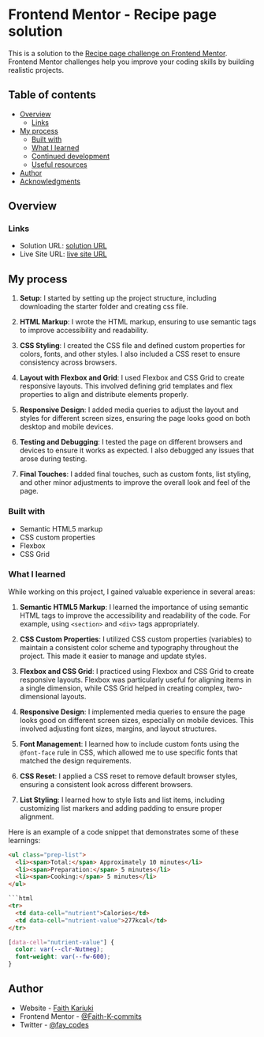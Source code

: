 # Frontend Mentor - Recipe page solution

This is a solution to the [Recipe page challenge on Frontend Mentor](https://www.frontendmentor.io/challenges/recipe-page-KiTsR8QQKm). Frontend Mentor challenges help you improve your coding skills by building realistic projects.

## Table of contents

- [Overview](#overview)
  - [Links](#links)
- [My process](#my-process)
  - [Built with](#built-with)
  - [What I learned](#what-i-learned)
  - [Continued development](#continued-development)
  - [Useful resources](#useful-resources)
- [Author](#author)
- [Acknowledgments](#acknowledgments)

## Overview

### Links

- Solution URL: [solution URL](https://github.com/Faith-K-commits/Frontend-mentaor-recipe-page.git)
- Live Site URL: [live site URL](hhttps://faith-k-commits.github.io/Frontend-mentaor-recipe-page/)

## My process

1. **Setup**: I started by setting up the project structure, including downloading the starter folder and creating css file.

2. **HTML Markup**: I wrote the HTML markup, ensuring to use semantic tags to improve accessibility and readability.

3. **CSS Styling**: I created the CSS file and defined custom properties for colors, fonts, and other styles. I also included a CSS reset to ensure consistency across browsers.

4. **Layout with Flexbox and Grid**: I used Flexbox and CSS Grid to create responsive layouts. This involved defining grid templates and flex properties to align and distribute elements properly.

5. **Responsive Design**: I added media queries to adjust the layout and styles for different screen sizes, ensuring the page looks good on both desktop and mobile devices.

6. **Testing and Debugging**: I tested the page on different browsers and devices to ensure it works as expected. I also debugged any issues that arose during testing.

7. **Final Touches**: I added final touches, such as custom fonts, list styling, and other minor adjustments to improve the overall look and feel of the page.

### Built with

- Semantic HTML5 markup
- CSS custom properties
- Flexbox
- CSS Grid

### What I learned

While working on this project, I gained valuable experience in several areas:

1. **Semantic HTML5 Markup**: I learned the importance of using semantic HTML tags to improve the accessibility and readability of the code. For example, using `<section>` and `<div>` tags appropriately.

2. **CSS Custom Properties**: I utilized CSS custom properties (variables) to maintain a consistent color scheme and typography throughout the project. This made it easier to manage and update styles.

3. **Flexbox and CSS Grid**: I practiced using Flexbox and CSS Grid to create responsive layouts. Flexbox was particularly useful for aligning items in a single dimension, while CSS Grid helped in creating complex, two-dimensional layouts.

4. **Responsive Design**: I implemented media queries to ensure the page looks good on different screen sizes, especially on mobile devices. This involved adjusting font sizes, margins, and layout structures.

5. **Font Management**: I learned how to include custom fonts using the `@font-face` rule in CSS, which allowed me to use specific fonts that matched the design requirements.

6. **CSS Reset**: I applied a CSS reset to remove default browser styles, ensuring a consistent look across different browsers.

7. **List Styling**: I learned how to style lists and list items, including customizing list markers and adding padding to ensure proper alignment.

Here is an example of a code snippet that demonstrates some of these learnings:

````html
<ul class="prep-list">
  <li><span>Total:</span> Approximately 10 minutes</li>
  <li><span>Preparation:</span> 5 minutes</li>
  <li><span>Cooking:</span> 5 minutes</li>
</ul>

```html
<tr>
  <td data-cell="nutrient">Calories</td>
  <td data-cell="nutrient-value">277kcal</td>
</tr>
````

```css
[data-cell="nutrient-value"] {
  color: var(--clr-Nutmeg);
  font-weight: var(--fw-600);
}
```

## Author

- Website - [Faith Kariuki](https://faith-k-commits.github.io/Faith-K-commits.portfolio/)
- Frontend Mentor - [@Faith-K-commits](https://www.frontendmentor.io/profile/Faith-K-commits)
- Twitter - [@fay_codes](https://x.com/fay_codes)

